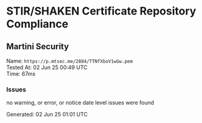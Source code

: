 # STIR/SHAKEN Certificate Repository Compliance

## Martini Security

Name: `https://p.mtsec.me/2884/TTNfXboV1wGw.pem`\
Tested At: 02 Jun 25 00:49 UTC\
Time: 67ms

### Issues

no warning, or error, or notice date level issues were found

Generated: 02 Jun 25 01:01 UTC